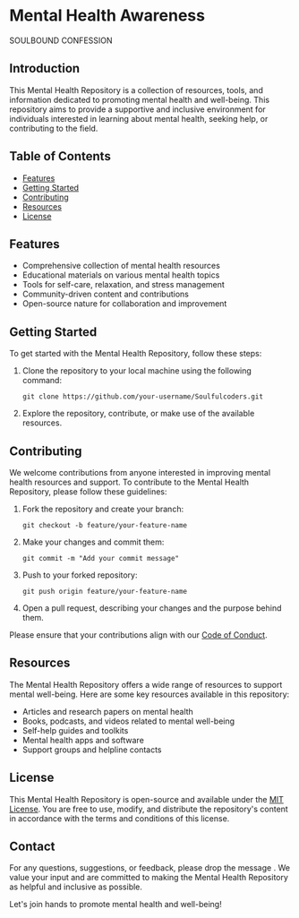 # Mental Health Awareness
 SOULBOUND CONFESSION

## Introduction

This Mental Health Repository is a collection of resources, tools, and information dedicated to promoting mental health and well-being. This repository aims to provide a supportive and inclusive environment for individuals interested in learning about mental health, seeking help, or contributing to the field.

## Table of Contents

- [Features](#features)
- [Getting Started](#getting-started)
- [Contributing](#contributing)
- [Resources](#resources)
- [License](#license)

## Features

- Comprehensive collection of mental health resources
- Educational materials on various mental health topics
- Tools for self-care, relaxation, and stress management
- Community-driven content and contributions
- Open-source nature for collaboration and improvement

## Getting Started

To get started with the Mental Health Repository, follow these steps:

1. Clone the repository to your local machine using the following command:

   ```shell
   git clone https://github.com/your-username/Soulfulcoders.git
   ```

3. Explore the repository, contribute, or make use of the available resources.

## Contributing

We welcome contributions from anyone interested in improving mental health resources and support. To contribute to the Mental Health Repository, please follow these guidelines:

1. Fork the repository and create your branch:

   ```shell
   git checkout -b feature/your-feature-name
   ```

2. Make your changes and commit them:

   ```shell
   git commit -m "Add your commit message"
   ```

3. Push to your forked repository:

   ```shell
   git push origin feature/your-feature-name
   ```

4. Open a pull request, describing your changes and the purpose behind them.

Please ensure that your contributions align with our [Code of Conduct](CODE_OF_CONDUCT.md).

## Resources

The Mental Health Repository offers a wide range of resources to support mental well-being. Here are some key resources available in this repository:

- Articles and research papers on mental health
- Books, podcasts, and videos related to mental well-being
- Self-help guides and toolkits
- Mental health apps and software
- Support groups and helpline contacts

## License

This Mental Health Repository is open-source and available under the [MIT License](LICENSE). You are free to use, modify, and distribute the repository's content in accordance with the terms and conditions of this license.

## Contact

For any questions, suggestions, or feedback, please drop the message . We value your input and are committed to making the Mental Health Repository as helpful and inclusive as possible.

Let's join hands to promote mental health and well-being!

